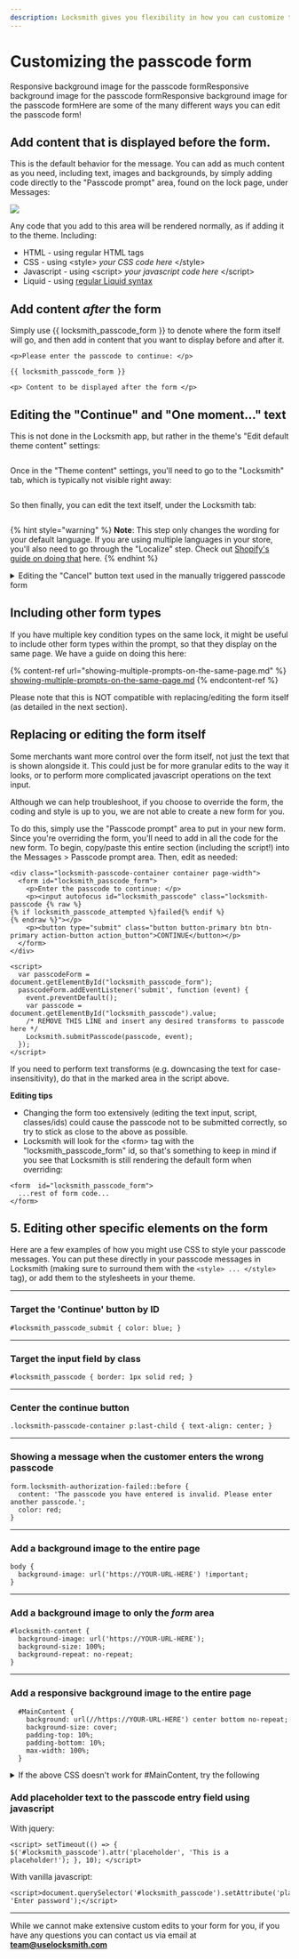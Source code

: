 ```yaml
---
description: Locksmith gives you flexibility in how you can customize the passcode form!
---
```


# Customizing the passcode form

Responsive background image for the passcode formResponsive background image for the passcode formResponsive background image for the passcode formHere are some of the many different ways you can edit the passcode form!

## Add content that is displayed before the form.

This is the default behavior for the message. You can add as much content as you need, including text, images and backgrounds, by simply adding code directly to the "Passcode prompt" area, found on the lock page, under Messages:

![](https://s3.amazonaws.com/helpscout.net/docs/assets/5ddd799f2c7d3a7e9ae472fc/images/6179b6139ccf62287e5f0638/file-A4L7rINXDU.png)

Any code that you add to this area will be rendered normally, as if adding it to the theme. Including:

* HTML - using regular HTML tags
* CSS - using \<style> _your CSS code here_ \</style>
* Javascript - using \<script> _your javascript code here_ \</script>
* Liquid - using [regular Liquid syntax](https://shopify.dev/api/liquid/basics)

## Add content _after_ the form

Simply use \{{ locksmith\_passcode\_form \}} to denote where the form itself will go, and then add in content that you want to display before and after it.

```
<p>Please enter the passcode to continue: </p>

{{ locksmith_passcode_form }}

<p> Content to be displayed after the form </p>
```

## Editing the "Continue" and "One moment..." text

This is not done in the Locksmith app, but rather in the theme's "Edit default theme content" settings:

<figure><img src="../../.gitbook/assets/Screenshot 2023-11-14 at 1.22.30 PM.png" alt=""><figcaption></figcaption></figure>

Once in the "Theme content" settings, you'll need to go to the "Locksmith" tab, which is typically not visible right away:

<figure><img src="../../.gitbook/assets/Screenshot 2023-11-14 at 1.23.24 PM.png" alt=""><figcaption></figcaption></figure>

So then finally, you can edit the text itself, under the Locksmith tab:

<figure><img src="../../.gitbook/assets/Screenshot 2023-11-14 at 1.24.25 PM.png" alt=""><figcaption></figcaption></figure>

{% hint style="warning" %}
**Note**: This step only changes the wording for your default language. If you are using multiple languages in your store, you'll also need to go through the "Localize" step. Check out [Shopify's guide on doing that](https://help.shopify.com/en/manual/markets/languages/manage-languages) here.
{% endhint %}

<details>

<summary>Editing the "Cancel" button text used in the manually triggered passcode form</summary>

Locksmith's manual mode can be used to hide specific parts of your theme, such as the add-to-cart button, instead of hiding the entire product page. In this case, the passcode form needs to be 'manually triggered' to present the form to customers, using a custom passcode button.&#x20;

This is covered in our price hiding guide here: [Hiding product prices and/or the add to cart button](../hiding-prices.md)

The manually triggered passcode form includes a 'Cancel' button that can be used to close the passcode form, revealing the product page again.

<img src="../../.gitbook/assets/Passcode-manual-trigger-form-cancel-btn.png" alt="" data-size="original">

To edit the text for this button, some CSS will need to be added to the 'Passcode prompt' message field. The following example code can be used for that, replacing the 'Close' text with your own.

```
<style>
    .or-cancel a:nth-child(1) {
        visibility: hidden;
        position: relative;
    }
    .or-cancel a:nth-child(1):after {
        content: "Close";
        visibility: visible;
        position: absolute;
        top: 0;
        left: 0;
        color:black
    }
</style>
```



</details>

## Including other form types

If you have multiple key condition types on the same lock, it might be useful to include other form types within the prompt, so that they display on the same page. We have a guide on doing this here:

{% content-ref url="showing-multiple-prompts-on-the-same-page.md" %}
[showing-multiple-prompts-on-the-same-page.md](showing-multiple-prompts-on-the-same-page.md)
{% endcontent-ref %}

Please note that this is NOT compatible with replacing/editing the form itself (as detailed in the next section).&#x20;

## Replacing or editing the form itself

Some merchants want more control over the form itself, not just the text that is shown alongside it. This could just be for more granular edits to the way it looks, or to perform more complicated javascript operations on the text input.

Although we can help troubleshoot, if you choose to override the form, the coding and style is up to you, we are not able to create a new form for you.

To do this, simply use the "Passcode prompt" area to put in your new form. Since you're overriding the form, you'll need to add in all the code for the new form. To begin, copy/paste this entire section (including the script!) into the Messages > Passcode prompt area. Then, edit as needed:

```
<div class="locksmith-passcode-container container page-width">
  <form id="locksmith_passcode_form">
    <p>Enter the passcode to continue: </p>
    <p><input autofocus id="locksmith_passcode" class="locksmith-passcode {% raw %}
{% if locksmith_passcode_attempted %}failed{% endif %}
{% endraw %}"></p>
    <p><button type="submit" class="button button-primary btn btn-primary action-button action_button">CONTINUE</button></p>
  </form>
</div>

<script>
  var passcodeForm = document.getElementById("locksmith_passcode_form");
  passcodeForm.addEventListener('submit', function (event) {
    event.preventDefault();
    var passcode = document.getElementById("locksmith_passcode").value;
    /* REMOVE THIS LINE and insert any desired transforms to passcode here */
    Locksmith.submitPasscode(passcode, event);
  });
</script>
```

&#x20;If you need to perform text transforms (e.g. downcasing the text for case-insensitivity), do that in the marked area in the script above.

**Editing tips**

* Changing the form too extensively (editing the text input, script, classes/ids) could cause the passcode not to be submitted correctly, so try to stick as close to the above as possible.
* Locksmith will look for the \<form> tag with the "locksmith\_passcode\_form" id, so that's something to keep in mind if you see that Locksmith is still rendering the default form when overriding:

```
<form  id="locksmith_passcode_form">
  ...rest of form code...
</form>
```



## 5. Editing other specific elements on the form

Here are a few examples of how you might use CSS to style your passcode messages. You can put these directly in your passcode messages in Locksmith (making sure to surround them with the `<style> ... </style>` tag), or add them to the stylesheets in your theme.

***

### **Target the 'Continue' button by ID**

```
#locksmith_passcode_submit { color: blue; }
```

***

### **Target the input field by class**

```
#locksmith_passcode { border: 1px solid red; }
```

***

### **Center the continue button**

```
.locksmith-passcode-container p:last-child { text-align: center; }
```

***

### **Showing a message when the customer enters the wrong passcode**

```
form.locksmith-authorization-failed::before {
  content: 'The passcode you have entered is invalid. Please enter another passcode.';
  color: red;
}
```

***

### **Add a background image to the entire page**

```
body {
  background-image: url('https://YOUR-URL-HERE') !important;
}
```

***

### **Add a background image to only the&#x20;**_**form**_**&#x20;area**

```
#locksmith-content {
  background-image: url('https://YOUR-URL-HERE');
  background-size: 100%;
  background-repeat: no-repeat;
}
```

***

### **Add a r**esponsive background image to the entire page

```
  #MainContent {
    background: url(//https://YOUR-URL-HERE') center bottom no-repeat;
    background-size: cover;
    padding-top: 10%;
    padding-bottom: 10%;
    max-width: 100%;
  }
```

<details>

<summary>If the above CSS doesn't work for #MainContent, try the following</summary>

* Use the following CSS instead

```
.locksmith-passcode-container {
    content: "";
    display: block;
    padding-top: 56.25%; /* Adjust this value based on the actual aspect ratio of your background image. For example, here is a calculation of the aspect ratio for an image of size 1080*1920 pixeles: ((1080 / 1920) * 100)% = 56.25% */
    flex-direction: column;
    justify-content: center; /* Aligns content vertically center */
    align-items: center; /* Aligns content horizontally center */
    height: 100%; /* Ensures the container takes full height of its parent */
}
#locksmith-content::before {
    content: "";
    position: absolute;
    top: 0;
    left: 0;
    width: 100%;
    height: 100%;
    background-image: url('https:// your image source here');
    background-size: cover;
    background-repeat: no-repeat;
    z-index: -1;
}

#locksmith-content {
    position: relative;
}

#locksmith-passcode-form {
    position: absolute;
    top: 50%; /* Aligns content vertically center */
    left: 50%; /* Aligns content vertically center */
    transform: translate(-50%, -50%); /* Adjusts the position of the passcode from so that its center aligns with the center of the div. */
    box-sizing: inherit;
    max-width: 475px; /* Sets the maximum width of the passcode form */
    width: 100%;
    padding: 20px 25.45px;
    z-index: 1;
}
```

* Update the `background-image:` attribute with the URL for your image
* Make sure you update the `padding-top:` attribute with your images aspect ratio. For example, to calculate the aspect ratio of an image of size 1080\*1920 pixels like this: ((1080 / 1920) \* 100)% = 56.25%

</details>

### **Add placeholder text to the passcode entry field using javascript**

With jquery:

```
<script> setTimeout(() => { $('#locksmith_passcode').attr('placeholder', 'This is a placeholder!'); }, 10); </script>
```

With vanilla javascript:

```
<script>document.querySelector('#locksmith_passcode').setAttribute('placeholder', 'Enter password');</script>
```

***

While we cannot make extensive custom edits to your form for you, if you have any questions you can contact us via email at **team@uselocksmith.com**
